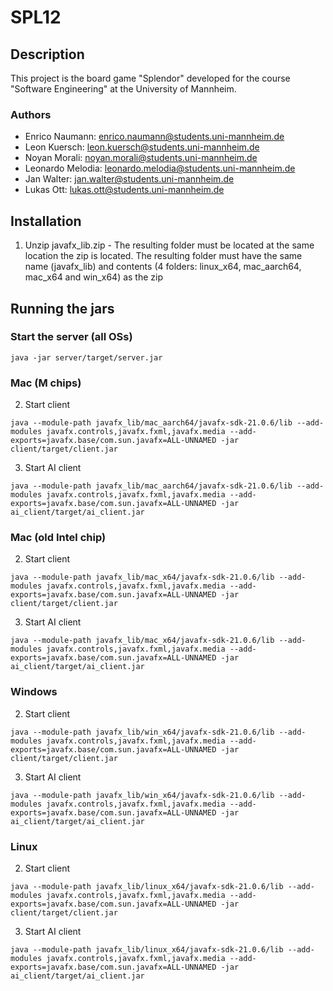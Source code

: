 # SPL12

## Description
This project is the board game "Splendor" developed for the course "Software Engineering" at the University of Mannheim.
### Authors
- Enrico Naumann: enrico.naumann@students.uni-mannheim.de
- Leon Kuersch: leon.kuersch@students.uni-mannheim.de
- Noyan Morali: noyan.morali@students.uni-mannheim.de
- Leonardo Melodia: leonardo.melodia@students.uni-mannheim.de
- Jan Walter: jan.walter@students.uni-mannheim.de
- Lukas Ott: lukas.ott@students.uni-mannheim.de

## Installation
1. Unzip javafx_lib.zip - The resulting folder must be located at the same location the zip is located. The resulting folder must have the same name (javafx_lib) and contents (4 folders: linux_x64, mac_aarch64, mac_x64 and win_x64) as the zip

## Running the jars
### Start the server (all OSs)
```
java -jar server/target/server.jar
```

### Mac (M chips)
2. Start client
```
java --module-path javafx_lib/mac_aarch64/javafx-sdk-21.0.6/lib --add-modules javafx.controls,javafx.fxml,javafx.media --add-exports=javafx.base/com.sun.javafx=ALL-UNNAMED -jar client/target/client.jar
```
3. Start AI client
```
java --module-path javafx_lib/mac_aarch64/javafx-sdk-21.0.6/lib --add-modules javafx.controls,javafx.fxml,javafx.media --add-exports=javafx.base/com.sun.javafx=ALL-UNNAMED -jar ai_client/target/ai_client.jar
```

### Mac (old Intel chip)
2. Start client
```
java --module-path javafx_lib/mac_x64/javafx-sdk-21.0.6/lib --add-modules javafx.controls,javafx.fxml,javafx.media --add-exports=javafx.base/com.sun.javafx=ALL-UNNAMED -jar client/target/client.jar
```
3. Start AI client
```
java --module-path javafx_lib/mac_x64/javafx-sdk-21.0.6/lib --add-modules javafx.controls,javafx.fxml,javafx.media --add-exports=javafx.base/com.sun.javafx=ALL-UNNAMED -jar ai_client/target/ai_client.jar
```

### Windows
2. Start client
```
java --module-path javafx_lib/win_x64/javafx-sdk-21.0.6/lib --add-modules javafx.controls,javafx.fxml,javafx.media --add-exports=javafx.base/com.sun.javafx=ALL-UNNAMED -jar client/target/client.jar
```
3. Start AI client
```
java --module-path javafx_lib/win_x64/javafx-sdk-21.0.6/lib --add-modules javafx.controls,javafx.fxml,javafx.media --add-exports=javafx.base/com.sun.javafx=ALL-UNNAMED -jar ai_client/target/ai_client.jar
```

### Linux
2. Start client
```
java --module-path javafx_lib/linux_x64/javafx-sdk-21.0.6/lib --add-modules javafx.controls,javafx.fxml,javafx.media --add-exports=javafx.base/com.sun.javafx=ALL-UNNAMED -jar client/target/client.jar
```
3. Start AI client
```
java --module-path javafx_lib/linux_x64/javafx-sdk-21.0.6/lib --add-modules javafx.controls,javafx.fxml,javafx.media --add-exports=javafx.base/com.sun.javafx=ALL-UNNAMED -jar ai_client/target/ai_client.jar
```
